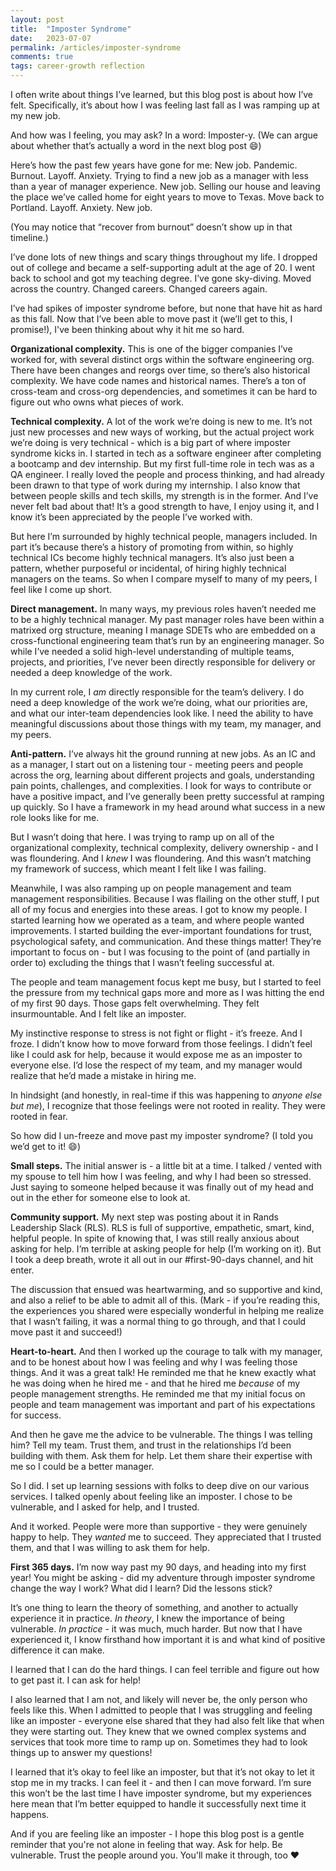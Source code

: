```yaml
---
layout: post
title:  "Imposter Syndrome"
date:   2023-07-07
permalink: /articles/imposter-syndrome
comments: true
tags: career-growth reflection
---
```


I often write about things I’ve learned, but this blog post is about how I’ve felt. Specifically, it’s about how I was feeling last fall as I was ramping up at my new job.

And how was I feeling, you may ask? In a word: Imposter-y. (We can argue about whether that’s actually a word in the next blog post 😄)

Here’s how the past few years have gone for me: New job. Pandemic. Burnout. Layoff. Anxiety. Trying to find a new job as a manager with less than a year of manager experience. New job. Selling our house and leaving the place we’ve called home for eight years to move to Texas. Move back to Portland. Layoff. Anxiety. New job.

(You may notice that “recover from burnout” doesn’t show up in that timeline.)

I’ve done lots of new things and scary things throughout my life. I dropped out of college and became a self-supporting adult at the age of  20. I went back to school and got my teaching degree. I’ve gone sky-diving. Moved across the country. Changed careers. Changed careers again.

I’ve had spikes of imposter syndrome before, but none that have hit as hard as this fall. Now that I’ve been able to move past it (we’ll get to this, I promise!), I've been thinking about why it hit me so hard.

**Organizational complexity.** This is one of the bigger companies I’ve worked for, with several distinct orgs within the software engineering org. There have been changes and reorgs over time, so there’s also historical complexity. We have code names and historical names. There’s a ton of cross-team and cross-org dependencies, and sometimes it can be hard to figure out who owns what pieces of work.

**Technical complexity.** A lot of the work we’re doing is new to me. It’s not just new processes and new ways of working, but the actual project work we’re doing is very technical - which is a big part of where imposter syndrome kicks in. I started in tech as a software engineer after completing a bootcamp and dev internship. But my first full-time role in tech was as a QA engineer. I really loved the people and process thinking, and had already been drawn to that type of work during my internship. I also know that between people skills and tech skills, my strength is in the former. And I’ve never felt bad about that! It’s a good strength to have, I enjoy using it, and I know it’s been appreciated by the people I’ve worked with. 

But here I’m surrounded by highly technical people, managers included. In part it’s because there’s a history of promoting from within, so highly technical ICs become highly technical managers. It’s also just been a pattern, whether purposeful or incidental, of hiring highly technical managers on the teams. So when I compare myself to many of my peers, I feel like I come up short.

**Direct management.** In many ways, my previous roles haven’t needed me to be a highly technical manager. My past manager roles have been within a matrixed org structure, meaning I manage SDETs who are embedded on a cross-functional engineering team that’s run by an engineering manager. So while I’ve needed a solid high-level understanding of multiple teams, projects, and priorities, I’ve never been directly responsible for delivery or needed a deep knowledge of the work. 

In my current role, I _am_ directly responsible for the team’s delivery. I do need a deep knowledge of the work we’re doing, what our priorities are, and what our inter-team dependencies look like. I need the ability to have meaningful discussions about those things with my team, my manager, and my peers. 

**Anti-pattern.** I’ve always hit the ground running at new jobs. As an IC and as a manager, I start out on a listening tour - meeting peers and people across the org, learning about different projects and goals, understanding pain points, challenges, and complexities. I look for ways to contribute or have a positive impact, and I’ve generally been pretty successful at ramping up quickly. So I have a framework in my head around what success in a new role looks like for me.

But I wasn’t doing that here. I was trying to ramp up on all of the organizational complexity, technical complexity, delivery ownership - and I was floundering. And I _knew_ I was floundering. And this wasn’t matching my framework of success, which meant I felt like I was failing.

Meanwhile, I was also ramping up on people management and team management responsibilities. Because I was flailing on the other stuff, I put all of my focus and energies into these areas. I got to know my people. I started learning how we operated as a team, and where people wanted improvements. I started building the ever-important foundations for trust, psychological safety, and communication. And these things matter! They’re important to focus on - but I was focusing to the point of (and partially in order to) excluding the things that I wasn’t feeling successful at. 

The people and team management focus kept me busy, but I started to feel the pressure from my technical gaps more and more as I was hitting the end of my first 90 days. Those gaps felt overwhelming. They felt insurmountable. And I felt like an imposter.

My instinctive response to stress is not fight or flight - it’s freeze. And I froze. I didn’t know how to move forward from those feelings. I didn’t feel like I could ask for help, because it would expose me as an imposter to everyone else. I’d lose the respect of my team, and my manager would realize that he’d made a mistake in hiring me. 

In hindsight (and honestly, in real-time if this was happening to _anyone else but me_), I recognize that those feelings were not rooted in reality. They were rooted in fear. 

So how did I un-freeze and move past my imposter syndrome? (I told you we’d get to it! 😄)

**Small steps.** The initial answer is - a little bit at a time. I talked / vented with my spouse to tell him how I was feeling, and why I had been so stressed. Just saying to someone helped because it was finally out of my head and out in the ether for someone else to look at.

**Community support.** My next step was posting about it in Rands Leadership Slack (RLS). RLS is full of supportive, empathetic, smart, kind, helpful people. In spite of knowing that, I was still really anxious about asking for help. I’m terrible at asking people for help (I’m working on it). But I took a deep breath, wrote it all out in our #first-90-days channel, and hit enter. 

The discussion that ensued was heartwarming, and so supportive and kind, and also a relief to be able to admit all of this. (Mark - if you’re reading this, the experiences you shared were especially wonderful in helping me realize that I wasn’t failing, it was a normal thing to go through, and that I could move past it and succeed!)

**Heart-to-heart.** And then I worked up the courage to talk with my manager, and to be honest about how I was feeling and why I was feeling those things. And it was a great talk! He reminded me that he knew exactly what he was doing when he hired me - and that he hired me _because_ of my people management strengths. He reminded me that my initial focus on people and team management was important and part of his expectations for success.

And then he gave me the advice to be vulnerable. The things I was telling him? Tell my team. Trust them, and trust in the relationships I’d been building with them. Ask them for help. Let them share their expertise with me so I could be a better manager. 

So I did. I set up learning sessions with folks to deep dive on our various services. I talked openly about feeling like an imposter. I chose to be vulnerable, and I asked for help, and I trusted.

And it worked. People were more than supportive - they were genuinely happy to help. They _wanted_ me to succeed. They appreciated that I trusted them, and that I was willing to ask them for help.

**First 365 days.** I’m now way past my 90 days, and heading into my first year! You might be asking - did my adventure through imposter syndrome change the way I work? What did I learn? Did the lessons stick?

It’s one thing to learn the theory of something, and another to actually experience it in practice. _In theory_, I knew the importance of being vulnerable. _In practice_ - it was much, much harder. But now that I have experienced it, I know firsthand how important it is and what kind of positive difference it can make. 

I learned that I can do the hard things. I can feel terrible and figure out how to get past it. I can ask for help! 

I also learned that I am not, and likely will never be, the only person who feels like this. When I admitted to people that I was struggling and feeling like an imposter - everyone else shared that they had also felt like that when they were starting out. They knew that we owned complex systems and services that took more time to ramp up on. Sometimes they had to look things up to answer my questions!

I learned that it’s okay to feel like an imposter, but that it’s not okay to let it stop me in my tracks. I can feel it - and then I can move forward. I’m sure this won’t be the last time I have imposter syndrome, but my experiences here mean that I’m better equipped to handle it successfully next time it happens.

And if you are feeling like an imposter - I hope this blog post is a gentle reminder that you're not alone in feeling that way. Ask for help. Be vulnerable. Trust the people around you. You'll make it through, too ❤️
